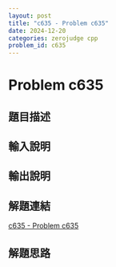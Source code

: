 ```yaml
---
layout: post
title: "c635 - Problem c635"
date: 2024-12-20
categories: zerojudge cpp
problem_id: c635
---
```


# Problem c635

## 題目描述



## 輸入說明



## 輸出說明



## 解題連結

[c635 - Problem c635](https://zerojudge.tw/ShowProblem?problemid=c635)

## 解題思路

